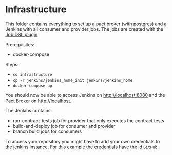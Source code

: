 # Infrastructure

This folder contains everything to set up a pact broker (with postgres) and
a Jenkins with all consumer and provider jobs. The jobs are created with the [Job DSL plugin](https://jenkinsci.github.io/job-dsl-plugin/)

Prerequisites:
- docker-compose

Steps:
- ``cd infrastructure``
- ``cp -r jenkins/jenkins_home_init jenkins/jenkins_home``
- ``docker-compose up``

You should now be able to access Jenkins on <http://localhost:8080> and the Pact Broker on <http://localhost>.

The Jenkins contains:
- run-contract-tests job for provider that only executes the contract tests
- build-and-deploy job for consumer and provider
- branch build jobs for consumers

To access your repository you might have to add your own credentials to the jenkins instance. 
For this example the credentials have the id `GitHub`. 
